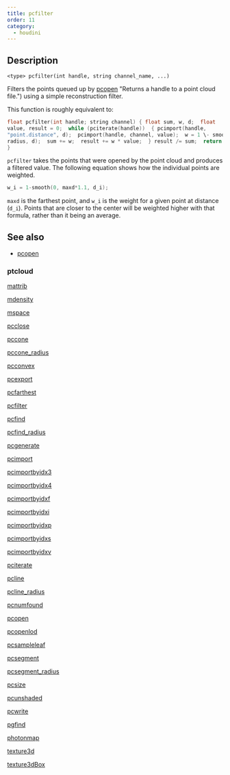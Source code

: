 ```yaml
---
title: pcfilter
order: 11
category:
  - houdini
---
```


## Description

`<type> pcfilter(int handle, string channel_name, ...)`

Filters the points queued up by [pcopen](pcopen.html) "Returns a handle to a
point cloud file.") using a simple reconstruction filter.

This function is roughly equivalent to:

```c
float pcfilter(int handle; string channel) { float sum, w, d;  float
value, result = 0;  while (pciterate(handle))  { pcimport(handle,
"point.distance", d);  pcimport(handle, channel, value);  w = 1 \- smooth(0,
radius, d);  sum += w;  result += w * value;  } result /= sum;  return result;
}
```

`pcfilter` takes the points that were opened by the point cloud and produces a
filtered value. The following equation shows how the individual points are
weighted.

```c
w_i = 1-smooth(0, maxd*1.1, d_i);
```

`maxd` is the farthest point, and `w_i` is the weight for a given point at
distance (`d_i`). Points that are closer to the center will be weighted higher
with that formula, rather than it being an average.

## See also

- [pcopen](pcopen.html)

### ptcloud

[mattrib](mattrib.html)

[mdensity](mdensity.html)

[mspace](mspace.html)

[pcclose](pcclose.html)

[pccone](pccone.html)

[pccone_radius](pccone_radius.html)

[pcconvex](pcconvex.html)

[pcexport](pcexport.html)

[pcfarthest](pcfarthest.html)

[pcfilter](pcfilter.html)

[pcfind](pcfind.html)

[pcfind_radius](pcfind_radius.html)

[pcgenerate](pcgenerate.html)

[pcimport](pcimport.html)

[pcimportbyidx3](pcimportbyidx3.html)

[pcimportbyidx4](pcimportbyidx4.html)

[pcimportbyidxf](pcimportbyidxf.html)

[pcimportbyidxi](pcimportbyidxi.html)

[pcimportbyidxp](pcimportbyidxp.html)

[pcimportbyidxs](pcimportbyidxs.html)

[pcimportbyidxv](pcimportbyidxv.html)

[pciterate](pciterate.html)

[pcline](pcline.html)

[pcline_radius](pcline_radius.html)

[pcnumfound](pcnumfound.html)

[pcopen](pcopen.html)

[pcopenlod](pcopenlod.html)

[pcsampleleaf](pcsampleleaf.html)

[pcsegment](pcsegment.html)

[pcsegment_radius](pcsegment_radius.html)

[pcsize](pcsize.html)

[pcunshaded](pcunshaded.html)

[pcwrite](pcwrite.html)

[pgfind](pgfind.html)

[photonmap](photonmap.html)

[texture3d](texture3d.html)

[texture3dBox](texture3dBox.html)
